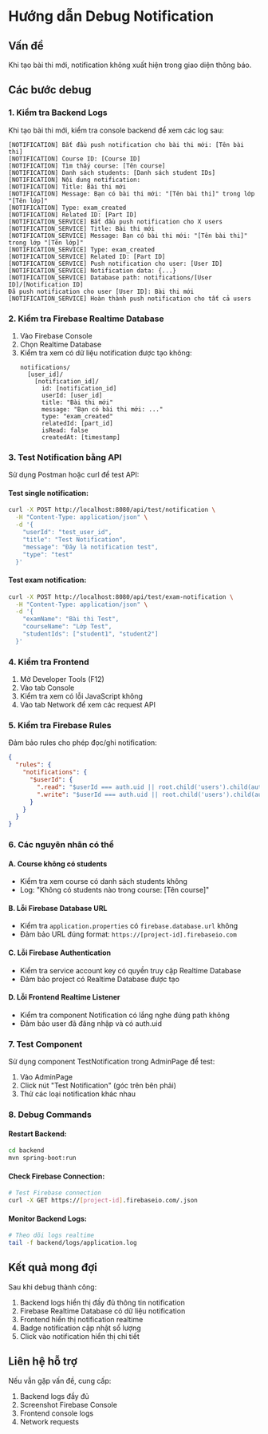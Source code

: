 # Hướng dẫn Debug Notification

## Vấn đề
Khi tạo bài thi mới, notification không xuất hiện trong giao diện thông báo.

## Các bước debug

### 1. Kiểm tra Backend Logs
Khi tạo bài thi mới, kiểm tra console backend để xem các log sau:

```
[NOTIFICATION] Bắt đầu push notification cho bài thi mới: [Tên bài thi]
[NOTIFICATION] Course ID: [Course ID]
[NOTIFICATION] Tìm thấy course: [Tên course]
[NOTIFICATION] Danh sách students: [Danh sách student IDs]
[NOTIFICATION] Nội dung notification:
[NOTIFICATION] Title: Bài thi mới
[NOTIFICATION] Message: Bạn có bài thi mới: "[Tên bài thi]" trong lớp "[Tên lớp]"
[NOTIFICATION] Type: exam_created
[NOTIFICATION] Related ID: [Part ID]
[NOTIFICATION_SERVICE] Bắt đầu push notification cho X users
[NOTIFICATION_SERVICE] Title: Bài thi mới
[NOTIFICATION_SERVICE] Message: Bạn có bài thi mới: "[Tên bài thi]" trong lớp "[Tên lớp]"
[NOTIFICATION_SERVICE] Type: exam_created
[NOTIFICATION_SERVICE] Related ID: [Part ID]
[NOTIFICATION_SERVICE] Push notification cho user: [User ID]
[NOTIFICATION_SERVICE] Notification data: {...}
[NOTIFICATION_SERVICE] Database path: notifications/[User ID]/[Notification ID]
Đã push notification cho user [User ID]: Bài thi mới
[NOTIFICATION_SERVICE] Hoàn thành push notification cho tất cả users
```

### 2. Kiểm tra Firebase Realtime Database
1. Vào Firebase Console
2. Chọn Realtime Database
3. Kiểm tra xem có dữ liệu notification được tạo không:
   ```
   notifications/
     [user_id]/
       [notification_id]/
         id: [notification_id]
         userId: [user_id]
         title: "Bài thi mới"
         message: "Bạn có bài thi mới: ..."
         type: "exam_created"
         relatedId: [part_id]
         isRead: false
         createdAt: [timestamp]
   ```

### 3. Test Notification bằng API
Sử dụng Postman hoặc curl để test API:

#### Test single notification:
```bash
curl -X POST http://localhost:8080/api/test/notification \
  -H "Content-Type: application/json" \
  -d '{
    "userId": "test_user_id",
    "title": "Test Notification",
    "message": "Đây là notification test",
    "type": "test"
  }'
```

#### Test exam notification:
```bash
curl -X POST http://localhost:8080/api/test/exam-notification \
  -H "Content-Type: application/json" \
  -d '{
    "examName": "Bài thi Test",
    "courseName": "Lớp Test",
    "studentIds": ["student1", "student2"]
  }'
```

### 4. Kiểm tra Frontend
1. Mở Developer Tools (F12)
2. Vào tab Console
3. Kiểm tra xem có lỗi JavaScript không
4. Vào tab Network để xem các request API

### 5. Kiểm tra Firebase Rules
Đảm bảo rules cho phép đọc/ghi notification:

```json
{
  "rules": {
    "notifications": {
      "$userId": {
        ".read": "$userId === auth.uid || root.child('users').child(auth.uid).child('role').val() === 'admin'",
        ".write": "$userId === auth.uid || root.child('users').child(auth.uid).child('role').val() === 'admin'"
      }
    }
  }
}
```

### 6. Các nguyên nhân có thể

#### A. Course không có students
- Kiểm tra xem course có danh sách students không
- Log: "Không có students nào trong course: [Tên course]"

#### B. Lỗi Firebase Database URL
- Kiểm tra `application.properties` có `firebase.database.url` không
- Đảm bảo URL đúng format: `https://[project-id].firebaseio.com`

#### C. Lỗi Firebase Authentication
- Kiểm tra service account key có quyền truy cập Realtime Database
- Đảm bảo project có Realtime Database được tạo

#### D. Lỗi Frontend Realtime Listener
- Kiểm tra component Notification có lắng nghe đúng path không
- Đảm bảo user đã đăng nhập và có auth.uid

### 7. Test Component
Sử dụng component TestNotification trong AdminPage để test:
1. Vào AdminPage
2. Click nút "Test Notification" (góc trên bên phải)
3. Thử các loại notification khác nhau

### 8. Debug Commands

#### Restart Backend:
```bash
cd backend
mvn spring-boot:run
```

#### Check Firebase Connection:
```bash
# Test Firebase connection
curl -X GET https://[project-id].firebaseio.com/.json
```

#### Monitor Backend Logs:
```bash
# Theo dõi logs realtime
tail -f backend/logs/application.log
```

## Kết quả mong đợi
Sau khi debug thành công:
1. Backend logs hiển thị đầy đủ thông tin notification
2. Firebase Realtime Database có dữ liệu notification
3. Frontend hiển thị notification realtime
4. Badge notification cập nhật số lượng
5. Click vào notification hiển thị chi tiết

## Liên hệ hỗ trợ
Nếu vẫn gặp vấn đề, cung cấp:
1. Backend logs đầy đủ
2. Screenshot Firebase Console
3. Frontend console logs
4. Network requests 